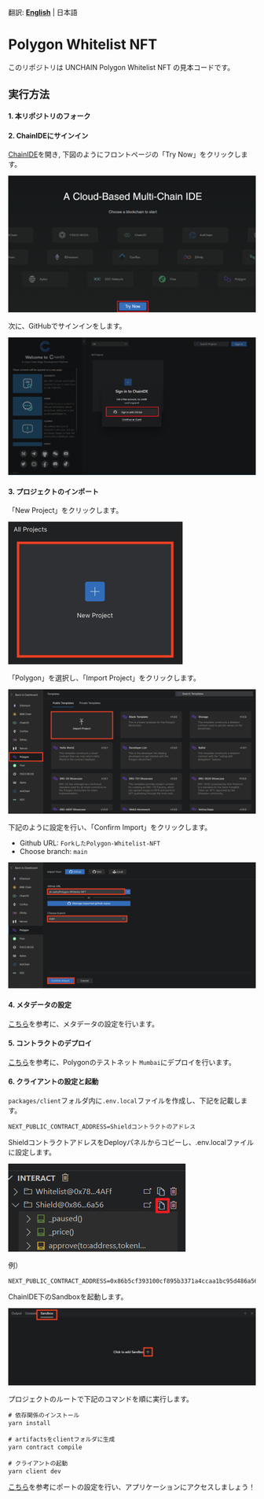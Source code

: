 翻訳:
[**English**](/README.md) |
日本語

# Polygon Whitelist NFT

このリポジトリは UNCHAIN Polygon Whitelist NFT の見本コードです。

## 実行方法

#### 1. 本リポジトリのフォーク

#### 2. ChainIDEにサインイン

[ChainIDE](https://chainide.com/)を開き, 下図のようにフロントページの「Try Now」をクリックします。

![Open ChainIDE](/images/README/1.png)

次に、GitHubでサインインをします。

![Sign in to ChainIDE](/images/README/2.png)

#### 3. プロジェクトのインポート

「New Project」をクリックします。

![New Project](/images/README/3.png)

「Polygon」を選択し、「Import Project」をクリックします。

![Import Project](/images/README/4.png)

下記のように設定を行い、「Confirm Import」をクリックします。

- Github URL: `ForkしたPolygon-Whitelist-NFT`
- Choose branch: `main`

![Confirm Import](/images/README/5.png)

#### 4. メタデータの設定

[こちら](https://app.unchain.tech/learn/Polygon-Whitelist-NFT/ja/3/2/)を参考に、メタデータの設定を行います。

#### 5. コントラクトのデプロイ

[こちら](https://app.unchain.tech/learn/Polygon-Whitelist-NFT/ja/4/1/)を参考に、Polygonのテストネット `Mumbai`にデプロイを行います。

#### 6. クライアントの設定と起動

`packages/client`フォルダ内に`.env.local`ファイルを作成し、下記を記載します。

```
NEXT_PUBLIC_CONTRACT_ADDRESS=Shieldコントラクトのアドレス
```

ShieldコントラクトアドレスをDeployパネルからコピーし、.env.localファイルに設定します。

![Get Shield contract address](/images/README/6.png)

例）

```
NEXT_PUBLIC_CONTRACT_ADDRESS=0x86b5cf393100cf895b3371a4ccaa1bc95d486a56
```

ChainIDE下のSandboxを起動します。

![Click to add Sandbox](/images/README/7.png)

プロジェクトのルートで下記のコマンドを順に実行します。

```
# 依存関係のインストール
yarn install

# artifactsをclientフォルダに生成
yarn contract compile

# クライアントの起動
yarn client dev
```

[こちら](https://app.unchain.tech/learn/Polygon-Whitelist-NFT/ja/4/3/)を参考にポートの設定を行い、アプリケーションにアクセスしましょう！